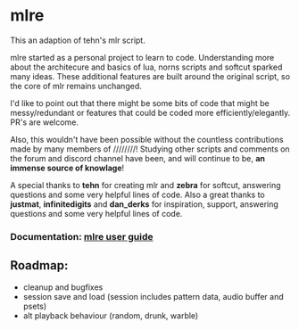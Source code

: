 # mlre

This an adaption of tehn's mlr script.

mlre started as a personal project to learn to code. Understanding more about the architecure and basics of lua, norns scripts and softcut sparked many ideas. These additional features are built around the original script, so the core of mlr remains unchanged.

I'd like to point out that there might be some bits of code that might be messy/redundant or features that could be coded more efficiently/elegantly. PR's are welcome.

Also, this wouldn't have been possible without the countless contributions made by many members of ////////! Studying other scripts and comments on the forum and discord channel have been, and will continue to be, **an immense source of knowlage**! 

A special thanks to **tehn** for creating mlr and **zebra** for softcut, answering questions and some very helpful lines of code. Also a great thanks to **justmat**, **infinitedigits** and **dan_derks** for inspiration, support, answering questions and some very helpful lines of code.

### Documentation: [mlre user guide](https://github.com/sonoCircuits/mlre/blob/main/docs/MLRE_USER%20GUIDE.pdf)

## Roadmap:
- cleanup and bugfixes   
- session save and load (session includes pattern data, audio buffer and psets)   
- alt playback behaviour (random, drunk, warble)   
